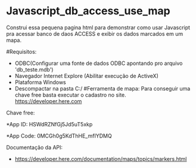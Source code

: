 # Javascript_db_access_use_map
Construi essa pequena pagina html para demonstrar como usar Javascript pra acessar banco de daos ACCESS e exibir os dados marcados em um mapa.


#Requisitos:
* ODBC(Configurar uma fonte de dados ODBC apontando pro arquivo 'db_teste.mdb')
* Navegador Internet Explore (Abilitar execução de ActiveX)
* Plataforma Windows
* Descompactar na pasta C:/ 
#Ferramenta de mapa:
Para conseguir uma chave free basta executar o cadastro no site.
https://developer.here.com

Chave free:

*App ID: HSWdRZNfGj5Jd5uT5xkp

*App Code: 0MCGh0g5KdThHE_mfIYDMQ

Documentação da API:
* https://developer.here.com/documentation/maps/topics/markers.html




